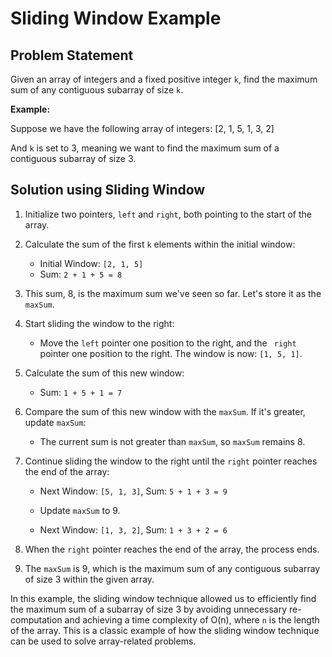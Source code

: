 # Sliding Window Example

## Problem Statement

Given an array of integers and a fixed positive integer `k`, find the maximum sum of any contiguous subarray of size `k`.

**Example:**

Suppose we have the following array of integers: [2, 1, 5, 1, 3, 2]


And `k` is set to 3, meaning we want to find the maximum sum of a contiguous subarray of size 3.

## Solution using Sliding Window

1. Initialize two pointers, `left` and `right`, both pointing to the start of the array.

2. Calculate the sum of the first `k` elements within the initial window:

   - Initial Window: `[2, 1, 5]`
   - Sum: `2 + 1 + 5 = 8`

3. This sum, 8, is the maximum sum we've seen so far. Let's store it as the `maxSum`.

4. Start sliding the window to the right:

   - Move the `left` pointer one position to the right, and the ` right` pointer one position to the right. The window is now: `[1, 5, 1]`.

5. Calculate the sum of this new window:

   - Sum: `1 + 5 + 1 = 7`

6. Compare the sum of this new window with the `maxSum`. If it's greater, update `maxSum`:

   - The current sum is not greater than `maxSum`, so `maxSum` remains 8.

7. Continue sliding the window to the right until the `right` pointer reaches the end of the array:

   - Next Window: `[5, 1, 3]`, Sum: `5 + 1 + 3 = 9`
   - Update `maxSum` to 9.

   - Next Window: `[1, 3, 2]`, Sum: `1 + 3 + 2 = 6`

8. When the `right` pointer reaches the end of the array, the process ends.

9. The `maxSum` is 9, which is the maximum sum of any contiguous subarray of size 3 within the given array.

In this example, the sliding window technique allowed us to efficiently find the maximum sum of a subarray of size 3 by avoiding unnecessary re-computation and achieving a time complexity of O(n), where `n` is the length of the array. This is a classic example of how the sliding window technique can be used to solve array-related problems.
